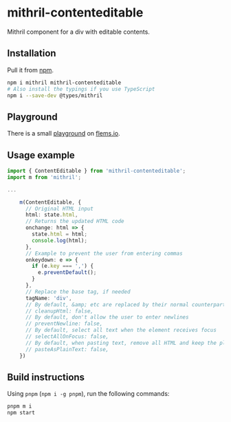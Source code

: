 # mithril-contenteditable

Mithril component for a div with editable contents.

## Installation

Pull it from [npm](https://www.npmjs.com/package/mithril-contenteditable).

```bash
npm i mithril mithril-contenteditable
# Also install the typings if you use TypeScript
npm i --save-dev @types/mithril
```

## Playground

There is a small [playground](https://flems.io/#0=N4IgtglgJlA2CmIBcBWADAOgEwBoQDMIEBnZAbVADsBDMRJEDACwBcxYQ8BjAe0pfj9kIEAF8cVWvUYArUtz4ChDAMKLBLAKJQILagCMEAAgC8RgBQBKUwD4jwADqUjR3pWIsjH6gNP3RANxOLgD0AFRhRpqQnixM8K5M1JQA5gksPEZxCQCuxPAAThhGYSHBrnweRvAxKkmpCWbmPAUQKRA0sJoAbiw4rgjJOQAOABJssNYmdo7OLkYQ+BZcg5Qj4+ymJmbdPNBGaNaz8-Mr8ENjE3741LD5QXMuouUublVQPGB+3gIYH2A4F7zPhceppb56X4gsHwQGPeawageDawCE+eAYRHIiYPE5vTysTZmM4XFFGAD8WVaYAAysNqFx4MRzP8MB1KIVRgAVACyABlrEgjKz2ZzeXzcfNFhZoclwQAyeVGQmogCE2yMWJYKKOQNCISMKlgfAS8G6GiMAHddEwjAB5fQyeBcFgYJHENrODJGai7aB6owhA0OEAqZKUHied2erKZArnKBGPiwACeRmGBR4w0KLDTAHI9AU0iw80mljxHc6WCGA-jqr0-A6nS63cQPSlKOZgOIk612p0en17AGXIXi0Ljicp91bjl4EKVXCp-NxAHRJZJSdZQ1zIv6ywN0DnvCfhitWSzCrJYFyuFIgAlGo8c0+2Co7n8ir8C2W+LOekeB0KT9MkibxnoHRJpQqZZPE6aIpBAgAB6uiUZRzHWAECAACghlBcvAKF+GaFrTMO8IkfwGAZpRLAACLwDcOSwCwVibl+VTIZ4Zi0RgKwQMM+g8NQBRQHRPjUEYir1hofGwAJQkiWJEkYMW4l6OYBaESwITDHheaHvCHxcDkdBUYRzpqGAYCgZpHT5AU2rinm-Q3HcsJZNpRgAD7eUYeYGdekp3oaqxGCMRgfnyX5KJ4pTlHWLDUnSDJMt8theAGGDxnpqXmCE8qUPoxDDAEITAf5BlZTliKMvl8q0KV5X9Hm8pVfCLjZfAuV1QVKQsGVFV5jY7XLl1PXwPVLGDS1AA8gVOLeERGHREDEAYxgaIUQE+kYHKWpqHQJPFGGVJ4OjrYY8AAHLwJa8kcsQxHmvwGWTq8Z1GAA1vAKZqFAjQyVRP1-TwAM+X5vG-hAoLsdK5gg-9jQagAjAAzLqHVA664E5AUlAAGqzoDbn3AG8O8TRL30Yx1DMQe5HLi4lPxtTDFMSxbFrke5Q3qd7iePkCAugAgm+fhWG9QL5CwXIQHQPA5Kxktke98zGaZskWVwVk2ZQUCaULVZi7ALlGKT8CGScPaHEF5S4-jjPApQXDxuiQpdsKnwgSwSXEBOUGgnKCSiEY65S1jp4YNu4JmDH8DsS4Uf-H4-zsau8LdBAd0e2rLg+H7E4jsqExLkzegpNdUh+HmOjdC5xcXRt8CJmYFtl8uWHwCLxC4dQHQEURZhJXOHdTiSayXESVKj8XVMaLd91HX4I+wsXRui2+dqUAAYjwJlPcPBSz1jLjx2PJwYFfGZZsQa5j+HqsBg7zhgOYxcV1XdAX-MedTlf1FMzDGID-PE6hvw6D0FdIUqom5XSgKA52+B955CFBvFgJtt57wPhSLw8BhYYPFkKHI+tGJHQQcXM+lAOjDCVkKGoug6jB0QVQwweMPaWwygwlgTCdweQnusCYlgWFQS7kKLuPc+4Dy8pSLuUj8JeWIaQwgHIKGn2diDGibZxGswXndB6CRKRwIQIvAxT0lEAxUS3RBGcmZGDABgEeHhdxCIDFbFcZc+Z8ycHWEWwxhgSymDMBKn1Tx+DViqIUeZZr6BsNoXQ9j4CzRCLEvMvNyj23gCwPGzg1ZZxzhYboEYAZBKdicF+RgyDFzfnmJgKMzZ5hiEwVosAAC0bhYot10M3AyiCanDAaSLIwPIbQtIqGAYYJpXrIIKLtOuVobTVEgc3GKGhiAYF6dU8wahvz8HiVAhA-Q-4nEiV4SEGJFyUMDAaR82T8ZPWyOFYYUB0SJiihUAGVz44LiuE-dRJwo4qj8FeK5H13A8AQJiHgKQXHsHcXY2xdjrlRCQo1Yw3p56vUeXkQo5tMxfC2q0VI4ybJ33+VBEGHxLSUHoRHJFUoljmAxCDLYZgXIGTKfS6ogDaLszppzeFSLjz0sRXYoMRhHwTVggkfQSJ0jUAqtKDkLcW5XM-lIKJdcG7kvFQAITTJY-lQ4GoTICNUFgXAfTxiMDVVKiZ9BpmyBAWZEYCg2VRLwEhAgCj0kclaP8moeA8A9MS5BB8MBXPFQIqesAhTt0jQafVwpab036B8SgBZXzGgOtihysZqjfhdfoo6ZL6XisxSwUxR0423HyCIvVBqU0sX6OgrNnkiK-kENK6oCAzKeHjIyCA5onphryAmvBBDMG7xQf7c2ta146sTY2jmQ5O3-iRCwHaXF+jxjAM+BItx3zih9Prb68BurdtyohbSEbF3pg3d3XueFB4sBre5Gxwitl5gGf0Kp5K8x71mXu61HQZk2U3XwfoLRzbQfsnoN8O0ElZ0kpQYYAJEjOi+kmJW9i0w5UyHwfyIianUDNsAIwoLlTxnwFE1gLBgFICDO0OIOR9B8U+CEbaX1ujMQeikYgIQmktPaeAgQyyrraq5VkES45-IAH1DDJC+pJoVLUADiuhRisc2f+jZxcAC6n6sb6Z5nMLxi1KAOL3V6lkKC+0YCElAFM-Q-HDA3JwEA6CICVGEAADhQEgNAYgJAgBoHQYQfE2weY6RoYQYh9N4Ael9UgSAKChakMIITRAPN4w4AwOjDGgwkOGF9FI7GwCCdGUQAAAijDAdWABslW4gtIwHIDzuZszCGIK7ASLB4uiCAA) on [flems.io](https://flems.io).

## Usage example

```ts
import { ContentEditable } from 'mithril-contenteditable';
import m from 'mithril';

...

    m(ContentEditable, {
      // Original HTML input
      html: state.html,
      // Returns the updated HTML code
      onchange: html => {
        state.html = html;
        console.log(html);
      },
      // Example to prevent the user from entering commas
      onkeydown: e => {
        if (e.key === ',') {
          e.preventDefault();
        }
      },
      // Replace the base tag, if needed
      tagName: 'div',
      // By default, &amp; etc are replaced by their normal counterpart when loosing focus.
      // cleanupHtml: false,
      // By default, don't allow the user to enter newlines
      // preventNewline: false,
      // By default, select all text when the element receives focus
      // selectAllOnFocus: false,
      // By default, when pasting text, remove all HTML and keep the plain text.
      // pasteAsPlainText: false,
    })

```

## Build instructions

Using `pnpm` (`npm i -g pnpm`), run the following commands:

```bash
pnpm m i
npm start
```
